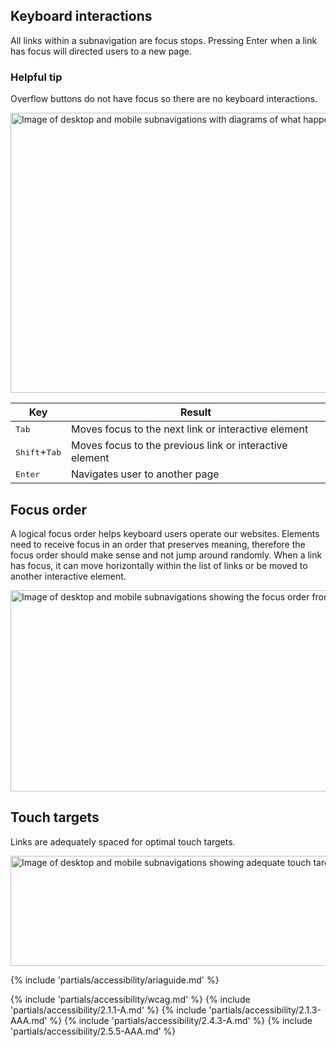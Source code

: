## Keyboard interactions

All links within a subnavigation are focus stops. Pressing Enter when a link has
focus will directed users to a new page.

<rh-alert state="info">
  <h3 slot="header">Helpful tip</h3>
  <p>Overflow buttons do not have focus so there are no keyboard interactions.</p>
</rh-alert>

<uxdot-example color-palette="lightest" width-adjustment="872px">
  <img alt="Image of desktop and mobile subnavigations with diagrams of what happens when Tab keys are pressed"
       src="../subnav-a11y-keyboard-interactions.png"
       width="872"
       height="448">
</uxdot-example>

<rh-table>

| Key                             | Result                                                  |
| ------------------------------- | ------------------------------------------------------- |
| <kbd>Tab</kbd>                  | Moves focus to the next link or interactive element     |
| <kbd>Shift</kbd>+<kbd>Tab</kbd> | Moves focus to the previous link or interactive element |
| <kbd>Enter</kbd>                | Navigates user to another page                          |

</rh-table>

## Focus order

A logical focus order helps keyboard users operate our websites. Elements need
to receive focus in an order that preserves meaning, therefore the focus order
should make sense and not jump around randomly. When a link has focus, it can
move horizontally within the list of links or be moved to another interactive
element.

<uxdot-example color-palette="lightest" width-adjustment="872px">
  <img alt="Image of desktop and mobile subnavigations showing the focus order from left to right"
       src="../subnav-a11y-focus-order.png"
       width="872"
       height="322">
</uxdot-example>

## Touch targets

Links are adequately spaced for optimal touch targets.

<uxdot-example color-palette="lightest" width-adjustment="872px">
  <img alt="Image of desktop and mobile subnavigations showing adequate touch target spacing"
       src="../subnav-a11y-touch-targets.png"
       width="872"
       height="176">
</uxdot-example>

{% include 'partials/accessibility/ariaguide.md' %}

{% include 'partials/accessibility/wcag.md' %}
{% include 'partials/accessibility/2.1.1-A.md' %}
{% include 'partials/accessibility/2.1.3-AAA.md' %}
{% include 'partials/accessibility/2.4.3-A.md' %}
{% include 'partials/accessibility/2.5.5-AAA.md' %}
